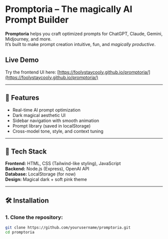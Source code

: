# Promptoria – The magically AI Prompt Builder

**Promptoria** helps you craft optimized prompts for ChatGPT, Claude, Gemini, Midjourney, and more.  
It’s built to make prompt creation intuitive, fun, and *magically productive*.


## **Live Demo**
Try the frontend UI here: [https://foolystaycooly.github.io/promptoria/](https://foolystaycooly.github.io/promptoria/)  


---

## 🚀 Features
- Real-time AI prompt optimization
- Dark magical aesthetic UI
- Sidebar navigation with smooth animation
- Prompt library (saved in localStorage)
- Cross-model tone, style, and context tuning

---

## 🧠 Tech Stack
**Frontend:** HTML, CSS (Tailwind-like styling), JavaScript  
**Backend:** Node.js (Express), OpenAI API  
**Database:** LocalStorage (for now)  
**Design:** Magical dark + soft pink theme

---

## 🛠️ Installation

### 1. Clone the repository:
```bash
git clone https://github.com/yourusername/promptoria.git
cd promptoria
